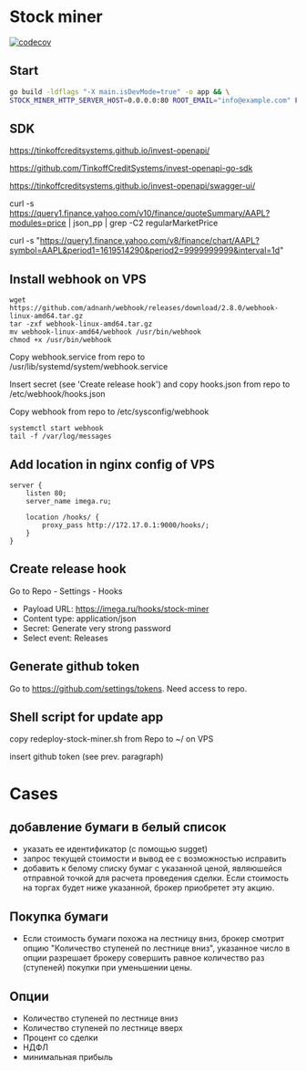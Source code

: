 # Stock miner

[![codecov](https://codecov.io/gh/iMega/stock-miner/branch/master/graph/badge.svg?token=JFHLSRY9NS)](https://codecov.io/gh/iMega/stock-miner)

## Start

```bash
go build -ldflags "-X main.isDevMode=true" -o app && \
STOCK_MINER_HTTP_SERVER_HOST=0.0.0.0:80 ROOT_EMAIL="info@example.com" FIXTURE_PATH=tests/fixtures/ ./app
```

## SDK

https://tinkoffcreditsystems.github.io/invest-openapi/

https://github.com/TinkoffCreditSystems/invest-openapi-go-sdk

https://tinkoffcreditsystems.github.io/invest-openapi/swagger-ui/

curl -s https://query1.finance.yahoo.com/v10/finance/quoteSummary/AAPL?modules=price | json_pp | grep -C2 regularMarketPrice

curl -s "https://query1.finance.yahoo.com/v8/finance/chart/AAPL?symbol=AAPL&period1=1619514290&period2=9999999999&interval=1d"

## Install webhook on VPS

```shell
wget https://github.com/adnanh/webhook/releases/download/2.8.0/webhook-linux-amd64.tar.gz
tar -zxf webhook-linux-amd64.tar.gz
mv webhook-linux-amd64/webhook /usr/bin/webhook
chmod +x /usr/bin/webhook
```

Copy webhook.service from repo to /usr/lib/systemd/system/webhook.service

Insert secret (see 'Create release hook') and copy hooks.json from repo to /etc/webhook/hooks.json

Copy webhook from repo to /etc/sysconfig/webhook

```shell
systemctl start webhook
tail -f /var/log/messages
```

## Add location in nginx config of VPS

```nginx
server {
    listen 80;
    server_name imega.ru;

    location /hooks/ {
        proxy_pass http://172.17.0.1:9000/hooks/;
    }
}
```

## Create release hook

Go to Repo - Settings - Hooks

-   Payload URL: https://imega.ru/hooks/stock-miner
-   Content type: application/json
-   Secret: Generate very strong password
-   Select event: Releases

## Generate github token

Go to https://github.com/settings/tokens. Need access to repo.

## Shell script for update app

copy redeploy-stock-miner.sh from Repo to ~/ on VPS

insert github token (see prev. paragraph)

# Cases

## добавление бумаги в белый список

-   указать ее идентификатор (с помощью sugget)
-   запрос текущей стоимости и вывод ее с возможностью исправить
-   добавить к белому списку бумаг с указанной ценой, являюшейся отправной
    точкой для расчета проведения сделки. Если стоимость на торгах будет ниже указанной,
    брокер приобретет эту акцию.

## Покупка бумаги

-   Если стоимость бумаги похожа на лестницу вниз, брокер смотрит опцию
    "Количество ступеней по лестнице вниз", указанное число в опции разрешает
    брокеру совершить равное количество раз (ступеней) покупки при уменьшении цены.

## Опции

-   Количество ступеней по лестнице вниз
-   Количество ступеней по лестнице вверх
-   Процент со сделки
-   НДФЛ
-   минимальная прибыль
